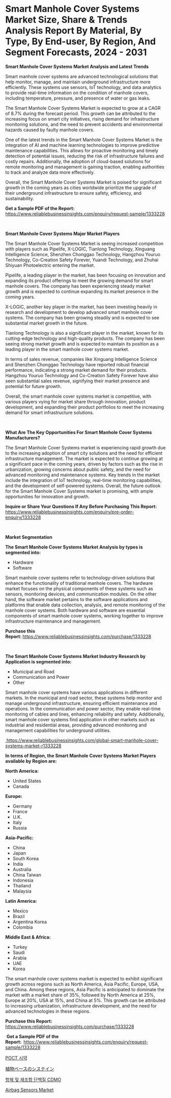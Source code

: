 <p><h1>Smart Manhole Cover Systems Market Size, Share & Trends Analysis Report By Material, By Type, By End-user, By Region, And Segment Forecasts, 2024 - 2031</h1></p><p><strong>Smart Manhole Cover Systems Market Analysis and Latest Trends</strong></p>
<p><p>Smart manhole cover systems are advanced technological solutions that help monitor, manage, and maintain underground infrastructure more efficiently. These systems use sensors, IoT technology, and data analytics to provide real-time information on the condition of manhole covers, including temperature, pressure, and presence of water or gas leaks.</p><p>The Smart Manhole Cover Systems Market is expected to grow at a CAGR of 8.7% during the forecast period. This growth can be attributed to the increasing focus on smart city initiatives, rising demand for infrastructure monitoring solutions, and the need to prevent accidents and environmental hazards caused by faulty manhole covers.</p><p>One of the latest trends in the Smart Manhole Cover Systems Market is the integration of AI and machine learning technologies to improve predictive maintenance capabilities. This allows for proactive monitoring and timely detection of potential issues, reducing the risk of infrastructure failures and costly repairs. Additionally, the adoption of cloud-based solutions for remote monitoring and management is gaining traction, enabling authorities to track and analyze data more effectively.</p><p>Overall, the Smart Manhole Cover Systems Market is poised for significant growth in the coming years as cities worldwide prioritize the upgrade of their underground infrastructure to ensure safety, efficiency, and sustainability.</p></p>
<p><strong>Get a Sample PDF of the Report:&nbsp;</strong> <a href="https://www.reliablebusinessinsights.com/enquiry/request-sample/1333228">https://www.reliablebusinessinsights.com/enquiry/request-sample/1333228</a></p>
<p>&nbsp;</p>
<p><strong>Smart Manhole Cover Systems Major Market Players</strong></p>
<p><p>The Smart Manhole Cover Systems Market is seeing increased competition with players such as Pipelife, X-LOGIC, Tianlong Technology, Xinguang Intelligence Science, Shenzhen Chonggao Technology, Hangzhou Youruo Technology, Co-Creation Safety Forever, Yuandi Technology, and Zhuhai Shiyuan Photoelectric entering the market.</p><p>Pipelife, a leading player in the market, has been focusing on innovation and expanding its product offerings to meet the growing demand for smart manhole covers. The company has been experiencing steady market growth and is expected to continue expanding its market presence in the coming years.</p><p>X-LOGIC, another key player in the market, has been investing heavily in research and development to develop advanced smart manhole cover systems. The company has been growing steadily and is expected to see substantial market growth in the future.</p><p>Tianlong Technology is also a significant player in the market, known for its cutting-edge technology and high-quality products. The company has been seeing strong market growth and is expected to maintain its position as a leading player in the smart manhole cover systems market.</p><p>In terms of sales revenue, companies like Xinguang Intelligence Science and Shenzhen Chonggao Technology have reported robust financial performance, indicating a strong market demand for their products. Hangzhou Youruo Technology and Co-Creation Safety Forever have also seen substantial sales revenue, signifying their market presence and potential for future growth.</p><p>Overall, the smart manhole cover systems market is competitive, with various players vying for market share through innovation, product development, and expanding their product portfolios to meet the increasing demand for smart infrastructure solutions.</p></p>
<p>&nbsp;</p>
<p><strong>What Are The Key Opportunities For Smart Manhole Cover Systems Manufacturers?</strong></p>
<p><p>The Smart Manhole Cover Systems market is experiencing rapid growth due to the increasing adoption of smart city solutions and the need for efficient infrastructure management. The market is expected to continue growing at a significant pace in the coming years, driven by factors such as the rise in urbanization, growing concerns about public safety, and the need for advanced monitoring and maintenance systems. Key trends in the market include the integration of IoT technology, real-time monitoring capabilities, and the development of self-powered systems. Overall, the future outlook for the Smart Manhole Cover Systems market is promising, with ample opportunities for innovation and growth.</p></p>
<p><strong>Inquire or Share Your Questions If Any Before Purchasing This Report:</strong> <a href="https://www.reliablebusinessinsights.com/enquiry/pre-order-enquiry/1333228">https://www.reliablebusinessinsights.com/enquiry/pre-order-enquiry/1333228</a></p>
<p>&nbsp;</p>
<p><strong>Market Segmentation</strong></p>
<p><strong>The Smart Manhole Cover Systems Market Analysis by types is segmented into:</strong></p>
<p><ul><li>Hardware</li><li>Software</li></ul></p>
<p><p>Smart manhole cover systems refer to technology-driven solutions that enhance the functionality of traditional manhole covers. The hardware market focuses on the physical components of these systems such as sensors, monitoring devices, and communication modules. On the other hand, the software market pertains to the software applications and platforms that enable data collection, analysis, and remote monitoring of the manhole cover systems. Both hardware and software are essential components of smart manhole cover systems, working together to improve infrastructure maintenance and management.</p></p>
<p><strong>Purchase this Report:&nbsp;</strong><a href="https://www.reliablebusinessinsights.com/purchase/1333228">https://www.reliablebusinessinsights.com/purchase/1333228</a></p>
<p>&nbsp;</p>
<p><strong>The Smart Manhole Cover Systems Market Industry Research by Application is segmented into:</strong></p>
<p><ul><li>Municipal and Road</li><li>Communication and Power</li><li>Other</li></ul></p>
<p><p>Smart manhole cover systems have various applications in different markets. In the municipal and road sector, these systems help monitor and manage underground infrastructure, ensuring efficient maintenance and operations. In the communication and power sector, they enable real-time monitoring of cables and lines, enhancing reliability and safety. Additionally, smart manhole cover systems find application in other markets such as industrial and residential areas, providing advanced monitoring and management capabilities for underground utilities.</p></p>
<p><a href="https://www.reliablebusinessinsights.com/global-smart-manhole-cover-systems-market-r1333228">&nbsp;https://www.reliablebusinessinsights.com/global-smart-manhole-cover-systems-market-r1333228</a></p>
<p><strong>In terms of Region, the Smart Manhole Cover Systems Market Players available by Region are:</strong></p>
<p>
    <p> <strong> North America: </strong>
        <ul>
            <li>United States</li>
            <li>Canada</li>
        </ul>
        </p> 
    <p> <strong> Europe: </strong>
        <ul>
            <li>Germany</li>
            <li>France</li>
            <li>U.K.</li>
            <li>Italy</li>
            <li>Russia</li>
        </ul>
        </p> 
    <p> <strong> Asia-Pacific: </strong>
        <ul>
            <li>China</li>
            <li>Japan</li>
            <li>South Korea</li>
            <li>India</li>
            <li>Australia</li>
            <li>China Taiwan</li>
            <li>Indonesia</li>
            <li>Thailand</li>
            <li>Malaysia</li>
        </ul>
        </p> 
    <p> <strong> Latin America: </strong>
        <ul>
            <li>Mexico</li>
            <li>Brazil</li>
            <li>Argentina Korea</li>
            <li>Colombia</li>
        </ul>
        </p> 
    <p> <strong> Middle East & Africa: </strong>
        <ul>
            <li>Turkey</li>
            <li>Saudi</li>
            <li>Arabia</li>
            <li>UAE</li>
            <li>Korea</li>
        </ul>
    </p>
    </p>
<p><p>The smart manhole cover systems market is expected to exhibit significant growth across regions such as North America, Asia Pacific, Europe, USA, and China. Among these regions, Asia Pacific is anticipated to dominate the market with a market share of 35%, followed by North America at 25%, Europe at 20%, USA at 15%, and China at 5%. This growth can be attributed to increasing urbanization, infrastructure development, and the need for advanced technologies in these regions.</p></p>
<p><strong>Purchase this Report: </strong><a href="https://www.reliablebusinessinsights.com/purchase/1333228">https://www.reliablebusinessinsights.com/purchase/1333228</a></p>
<p>&nbsp;<strong>Get a Sample PDF of the Report:&nbsp;&nbsp;</strong><a href="https://www.reliablebusinessinsights.com/enquiry/request-sample/1333228">https://www.reliablebusinessinsights.com/enquiry/request-sample/1333228</a></p>
<p><strong></strong></p>
<p><p><a href="https://github.com/plelbej847484502/Market-Research-Report-List-2/blob/main/907764392681.md">POCT 시약</a></p><p><a href="https://medium.com/@rodhoppe07/%E6%A4%8D%E7%89%A9%E6%80%A7%E3%82%B7%E3%82%B9%E3%83%86%E3%82%A4%E3%83%B3%E5%B8%82%E5%A0%B4%E3%81%AE%E8%A6%8F%E6%A8%A1%E3%81%AF-%E3%82%B0%E3%83%AD%E3%83%BC%E3%83%90%E3%83%AB%E7%94%A3%E6%A5%AD%E3%81%A7%E6%9C%80%E3%82%82%E5%8A%B9%E6%9E%9C%E7%9A%84%E3%81%AA%E3%83%9E%E3%83%BC%E3%82%B1%E3%83%86%E3%82%A3%E3%83%B3%E3%82%B0%E3%83%81%E3%83%A3%E3%83%8D%E3%83%AB%E3%82%92%E7%A4%BA%E3%81%97%E3%81%A6%E3%81%84%E3%81%BE%E3%81%99-c41a0b996e92">植物ベースのシステイン</a></p><p><a href="https://github.com/AnthonyWratten/Market-Research-Report-List-1/blob/main/692059492680.md">항체 및 재조합 단백질 CDMO</a></p><p><a href="https://issuu.com/reportprime-2/docs/airbag-sensors-market-size-2030.pptx">Airbag Sensors Market</a></p></p>
